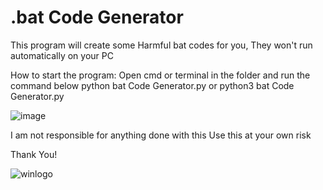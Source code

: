 # .bat Code Generator
This program will create some Harmful bat codes for you, They won't run automatically on your PC


How to start the program:
Open cmd or terminal in the folder and run the command below
python bat Code Generator.py
or
python3 bat Code Generator.py


![image](https://user-images.githubusercontent.com/36286877/118211631-09553e00-b48a-11eb-9082-c707dd03f27e.png)


I am not responsible for anything done with this
Use this at your own risk

Thank You!


![winlogo](https://user-images.githubusercontent.com/36286877/127776088-0d756f33-37df-4bd1-b69b-1444dc363f45.png)
